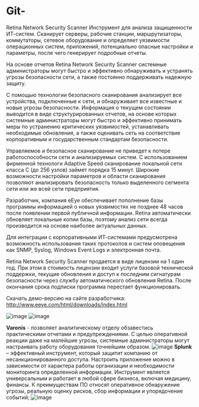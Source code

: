 # Git-
Retina Network Security Scanner
Инструмент для анализа защищенности ИТ-систем. Сканирует серверы, рабочие станции, маршрутизаторы, коммутаторы, сетевое оборудование и определяет уязвимости операционных систем, приложений, потенциально опасные настройки и параметры, после чего генерирует подробные отчеты.


На основе отчетов Retina Network Security Scanner системные администраторы могут быстро и эффективно обнаруживать и устранять угрозы безопасности сети, а также постоянно поддерживать надежную защиту.

С помощью технологии безопасного сканирования анализирует все устройства, подключенные к сети, и обнаруживает все известные и новые угрозы безопасности. Информация о текущем состоянии выводится в виде структурированных отчетов, на основе которых системные администраторы могут быстро и эффективно принимать меры по устранению критических уязвимостей, устанавливать необходимые обновления, а также оценивать сеть на соответствие корпоративным и государственным стандартам безопасности.

Управляемое и безопасное сканирование не приведет к потере работоспособности сети и анализируемых систем. C использованием фирменной технологи Adaptive Speed сканирование локальной сети класса С (до 256 узлов) займет порядка 15 минут. Широкие возможности настройки параметров и области сканирования позволяют анализировать безопасность только выделенного сегмента сети или же всей сети предприятия.

Разработчик, компания eEye обеспечивает пополнение базы программы информацией о новых уязвимостях не позднее 48 часов после появлении первой публичной информации. Retina автоматически обновляет локальные копии базы, поэтому анализ сети всегда производится на основе наиболее актуальных данных.

Для интеграции с корпоративными ИТ-системами предусмотрена возможность использования таких протоколов и систем оповещения как SNMP, Syslog, Windows Event Logs и электронная почта.

Retina Network Security Scanner продается в виде лицензии на 1 один год. При этом в стоимость лицензии входит услуги базовой технической поддержки, текущие обновления и доступ к последним сигнатурам безопасности через службу автоматического обновления Retina. После окончания срока подписки программа перестает функционировать.

Скачать демо-версию на сайте разработчика: http://www.eeye.com/html/downloads/index.html

![image](https://user-images.githubusercontent.com/112687453/192709901-9ac2f650-af5a-4a6a-b55b-dc8cbd642ce9.png)
![image](https://user-images.githubusercontent.com/112687453/192712156-62a256d5-9d86-4041-bdf8-2c6f06df17ec.png)

**Varonis** - позволяет аналитическому отделу обзавестись практическими отчетами и предупреждениями. С целью оперативной реакции даже на малейшие угрозы, системные администраторы могут настраивать работу оборудования точнейшим образом.
![image](https://user-images.githubusercontent.com/112687453/192710448-983b15ba-cab9-4925-92d1-c4e391282342.png)
**Splunk** – эффективный инструмент, который защитит компанию от несанкционированного доступа. Настроить приложение можно в зависимости от характера работы организации и необходимости мониторинга определенной информации. Инструмент является универсальным и работает в любой сфере бизнеса, включая медицину, финансы. К преимуществам ПО относят оперативное обнаружение угрозы, реальную оценку рисков, сбор информации и упорядочение событий;
![image](https://user-images.githubusercontent.com/112687453/192710655-be247021-ffad-48ae-bd9c-dbc3cea96a6f.png)
